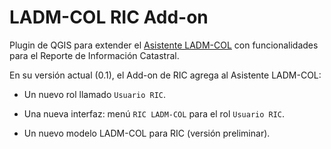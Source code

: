 # LADM-COL RIC Add-on

Plugin de QGIS para extender el [Asistente LADM-COL](https://github.com/SwissTierrasColombia/Asistente-LADM-COL) con funcionalidades para el Reporte de Información Catastral.

En su versión actual (0.1), el Add-on de RIC agrega al Asistente LADM-COL:

 + Un nuevo rol llamado `Usuario RIC`.

 + Una nueva interfaz: menú `RIC LADM-COL` para el rol `Usuario RIC`.

 + Un nuevo modelo LADM-COL para RIC (versión preliminar).

